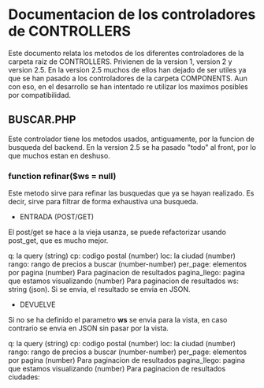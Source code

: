 # Documentacion de los controladores de CONTROLLERS

Este documento relata los metodos de los diferentes controladores de la carpeta raiz de CONTROLLERS. Privienen de la version 1, version 2 y version 2.5. En la version 2.5 muchos de ellos han dejado de ser utiles ya que se han pasado a los controladores de la carpeta COMPONENTS. Aun con eso, en el desarrollo se han intentado re utilizar los maximos posibles por compatibilidad.

## BUSCAR.PHP

Este controlador tiene los metodos usados, antiguamente, por la funcion de busqueda del backend. En la version 2.5 se ha pasado "todo" al front, por lo que muchos estan en deshuso.

### function refinar($ws = null)

Este metodo sirve para refinar las busquedas que ya se hayan realizado. Es decir, sirve para filtrar de forma exhaustiva una busqueda.

- ENTRADA (POST/GET)

El post/get se hace a la vieja usanza, se puede refactorizar usando post_get, que es mucho mejor.

q: la query (string)
cp: codigo postal (number)
loc: la ciudad (number)
rango: rango de precios a buscar (number-number)
per_page: elementos por pagina (number) Para paginacion de resultados
pagina_llego: pagina que estamos visualizando (number) Para paginacion de resultados
ws: string (json). Si se envia, el resultado se envia en JSON.

- DEVUELVE

Si no se ha definido el parametro **ws** se envia para la vista, en caso contrario se envia en JSON sin pasar por la vista.

q: la query (string)
cp: codigo postal (number)
loc: la ciudad (number)
rango: rango de precios a buscar (number-number)
per_page: elementos por pagina (number) Para paginacion de resultados
pagina_llego: pagina que estamos visualizando (number) Para paginacion de resultados
ciudades:
